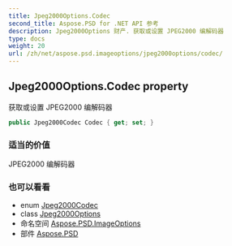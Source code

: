 ```yaml
---
title: Jpeg2000Options.Codec
second_title: Aspose.PSD for .NET API 参考
description: Jpeg2000Options 财产. 获取或设置 JPEG2000 编解码器
type: docs
weight: 20
url: /zh/net/aspose.psd.imageoptions/jpeg2000options/codec/
---
```

## Jpeg2000Options.Codec property

获取或设置 JPEG2000 编解码器

```csharp
public Jpeg2000Codec Codec { get; set; }
```

### 适当的价值

JPEG2000 编解码器

### 也可以看看

* enum [Jpeg2000Codec](../../../aspose.psd.fileformats.jpeg2000/jpeg2000codec/)
* class [Jpeg2000Options](../)
* 命名空间 [Aspose.PSD.ImageOptions](../../jpeg2000options/)
* 部件 [Aspose.PSD](../../../)


